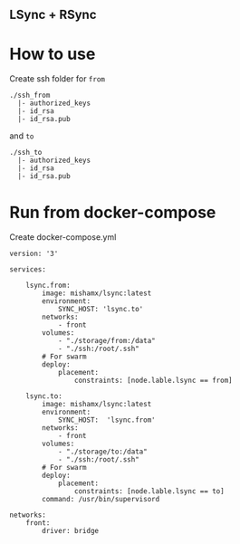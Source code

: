 LSync + RSync
-------------


How to use
==========

Create ssh folder for `from`

```
./ssh_from
  |- authorized_keys
  |- id_rsa
  |- id_rsa.pub
```

and `to`

```
./ssh_to
  |- authorized_keys
  |- id_rsa
  |- id_rsa.pub
```

Run from docker-compose
=======================

Create docker-compose.yml

```
version: '3'

services:

    lsync.from:
        image: mishamx/lsync:latest
        environment:
            SYNC_HOST: 'lsync.to'
        networks:
            - front
        volumes:
            - "./storage/from:/data"
            - "./ssh:/root/.ssh"
        # For swarm
        deploy:
            placement:
                constraints: [node.lable.lsync == from]

    lsync.to:
        image: mishamx/lsync:latest
        environment:
            SYNC_HOST:  'lsync.from'
        networks:
            - front
        volumes:
            - "./storage/to:/data"
            - "./ssh:/root/.ssh"
        # For swarm
        deploy:
            placement:
                constraints: [node.lable.lsync == to]
        command: /usr/bin/supervisord

networks:
    front:
        driver: bridge
```